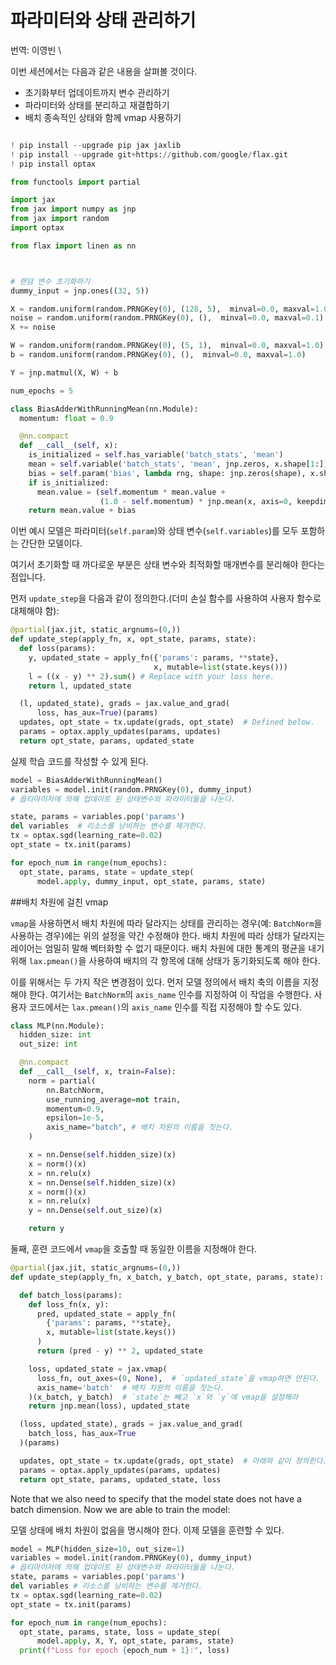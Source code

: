 
# 파라미터와 상태 관리하기


번역: 이영빈 \\



이번 세션에서는 다음과 같은 내용을 살펴볼 것이다.

- 초기화부터 업데이트까지 변수 관리하기
- 파라미터와 상태를 분리하고 재결합하기
- 배치 종속적인 상태와 함께 vmap 사용하기



```python

! pip install --upgrade pip jax jaxlib
! pip install --upgrade git+https://github.com/google/flax.git
! pip install optax
```


```python
from functools import partial

import jax
from jax import numpy as jnp
from jax import random
import optax

from flax import linen as nn



# 랜덤 변수 초기화하기
dummy_input = jnp.ones((32, 5))

X = random.uniform(random.PRNGKey(0), (128, 5),  minval=0.0, maxval=1.0)
noise = random.uniform(random.PRNGKey(0), (),  minval=0.0, maxval=0.1)
X += noise

W = random.uniform(random.PRNGKey(0), (5, 1),  minval=0.0, maxval=1.0)
b = random.uniform(random.PRNGKey(0), (),  minval=0.0, maxval=1.0)

Y = jnp.matmul(X, W) + b

num_epochs = 5
```


```python
class BiasAdderWithRunningMean(nn.Module):
  momentum: float = 0.9

  @nn.compact
  def __call__(self, x):
    is_initialized = self.has_variable('batch_stats', 'mean')
    mean = self.variable('batch_stats', 'mean', jnp.zeros, x.shape[1:])
    bias = self.param('bias', lambda rng, shape: jnp.zeros(shape), x.shape[1:])
    if is_initialized:
      mean.value = (self.momentum * mean.value +
                    (1.0 - self.momentum) * jnp.mean(x, axis=0, keepdims=True))
    return mean.value + bias
```

이번 예시 모델은 파라미터(`self.param`)와 상태 변수(`self.variables`)를 모두 포함하는 간단한 모델이다.

여기서 초기화할 때 까다로운 부분은 상태 변수와 최적화할 매개변수를 분리해야 한다는 점입니다.

먼저 `update_step`을 다음과 같이 정의한다.(더미 손실 함수를 사용하여 사용자 함수로 대체해야 함):


```python
@partial(jax.jit, static_argnums=(0,))
def update_step(apply_fn, x, opt_state, params, state):
  def loss(params):
    y, updated_state = apply_fn({'params': params, **state},
                                x, mutable=list(state.keys()))
    l = ((x - y) ** 2).sum() # Replace with your loss here.
    return l, updated_state

  (l, updated_state), grads = jax.value_and_grad(
      loss, has_aux=True)(params)
  updates, opt_state = tx.update(grads, opt_state)  # Defined below.
  params = optax.apply_updates(params, updates)
  return opt_state, params, updated_state
```


실제 학습 코드를 작성할 수 있게 된다.



```python
model = BiasAdderWithRunningMean()
variables = model.init(random.PRNGKey(0), dummy_input)
# 옵티마이저에 의해 업데이트 된 상태변수와 파라미터들을 나눈다.

state, params = variables.pop('params')
del variables  # 리소스를 낭비하는 변수를 제거한다.
tx = optax.sgd(learning_rate=0.02)
opt_state = tx.init(params)

for epoch_num in range(num_epochs):
  opt_state, params, state = update_step(
      model.apply, dummy_input, opt_state, params, state)
```

##배치 차원에 걸친 vmap

`vmap`을 사용하면서 배치 차원에 따라 달라지는 상태를 관리하는 경우(예: `BatchNorm`을 사용하는 경우)에는 위의 설정을 약간 수정해야 한다. 배치 차원에 따라 상태가 달라지는 레이어는 엄밀히 말해 벡터화할 수 없기 때문이다. 배치 차원에 대한 통계의 평균을 내기 위해 `lax.pmean()`을 사용하여 배치의 각 항목에 대해 상태가 동기화되도록 해야 한다.

이를 위해서는 두 가지 작은 변경점이 있다. 먼저 모델 정의에서 배치 축의 이름을 지정해야 한다. 여기서는 `BatchNorm`의 `axis_name` 인수를 지정하여 이 작업을 수행한다. 사용자 코드에서는 `lax.pmean()`의 `axis_name` 인수를 직접 지정해야 할 수도 있다.


```python
class MLP(nn.Module):
  hidden_size: int
  out_size: int

  @nn.compact
  def __call__(self, x, train=False):
    norm = partial(
        nn.BatchNorm,
        use_running_average=not train,
        momentum=0.9,
        epsilon=1e-5,
        axis_name="batch", # 배치 차원의 이름을 짓는다.
    )

    x = nn.Dense(self.hidden_size)(x)
    x = norm()(x)
    x = nn.relu(x)
    x = nn.Dense(self.hidden_size)(x)
    x = norm()(x)
    x = nn.relu(x)
    y = nn.Dense(self.out_size)(x)

    return y
```

둘째, 훈련 코드에서 `vmap`을 호출할 때 동일한 이름을 지정해야 한다.


```python
@partial(jax.jit, static_argnums=(0,))
def update_step(apply_fn, x_batch, y_batch, opt_state, params, state):

  def batch_loss(params):
    def loss_fn(x, y):
      pred, updated_state = apply_fn(
        {'params': params, **state},
        x, mutable=list(state.keys())
      )
      return (pred - y) ** 2, updated_state

    loss, updated_state = jax.vmap(
      loss_fn, out_axes=(0, None),  # `updated_state`을 vmap하면 안된다.
      axis_name='batch'  # 배치 차원의 이름을 짓는다.
    )(x_batch, y_batch)  # `state`는 빼고 `x`와 `y`에 vmap을 설정해라
    return jnp.mean(loss), updated_state

  (loss, updated_state), grads = jax.value_and_grad(
    batch_loss, has_aux=True
  )(params)

  updates, opt_state = tx.update(grads, opt_state)  # 아래와 같이 정의한다.
  params = optax.apply_updates(params, updates)
  return opt_state, params, updated_state, loss
```

Note that we also need to specify that the model state does not have a batch dimension. Now we are able to train the model:

모델 상태에 배치 차원이 없음을 명시해야 한다. 이제 모델을 훈련할 수 있다.


```python
model = MLP(hidden_size=10, out_size=1)
variables = model.init(random.PRNGKey(0), dummy_input)
# 옵티마이저에 의해 업데이트 된 상태변수와 파라미터들을 나눈다.
state, params = variables.pop('params')
del variables # 리소스를 낭비하는 변수를 제거한다.
tx = optax.sgd(learning_rate=0.02)
opt_state = tx.init(params)

for epoch_num in range(num_epochs):
  opt_state, params, state, loss = update_step(
      model.apply, X, Y, opt_state, params, state)
  print(f"Loss for epoch {epoch_num + 1}:", loss)
```
